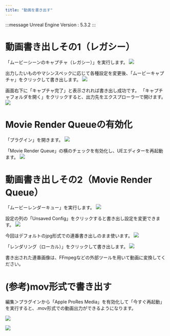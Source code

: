 ```yaml
---
title: "動画を書き出す"
---
```

:::message
Unreal Engine Version : 5.3.2
:::

# 動画書き出しその1（レガシー）
「ムービーシーンのキャプチャ（レガシー）」を実行します。
![](https://storage.googleapis.com/zenn-user-upload/50d31b1ded34-20240704.png)

出力したいものやマシンスペックに応じて各種設定を変更後、「ムービーキャプチャ」をクリックして書き出します。
![](https://storage.googleapis.com/zenn-user-upload/d7a690cf7ed1-20240704.png)

画面右下に「キャプチャ完了」と表示されれば書き出し成功です。
「キャプチャフォルダを開く」をクリックすると、出力先をエクスプローラーで開けます。
![](https://storage.googleapis.com/zenn-user-upload/14ebefe81f33-20240704.png)

# Movie Render Queueの有効化

「プラグイン」を開きます。
![](https://storage.googleapis.com/zenn-user-upload/1d0e38dc15c6-20240703.png)


「Movie Render Queue」の横のチェックを有効化し、UEエディターを再起動ます。
![](https://storage.googleapis.com/zenn-user-upload/071da935f4b1-20240703.png)


# 動画書き出しその2（Movie Render Queue）
「ムービーレンダーキュー」を実行します。
![](https://storage.googleapis.com/zenn-user-upload/11b5f19a207e-20240704.png)

設定の列の「Unsaved Config」をクリックすると書き出し設定を変更できます。
![](https://storage.googleapis.com/zenn-user-upload/8114bc9b7053-20240704.png)


今回はデフォルトのjpg形式での連番書き出しのまま使います。
![](https://storage.googleapis.com/zenn-user-upload/91ca0452075b-20240704.png)


「レンダリング（ローカル）」をクリックして書き出します。
![](https://storage.googleapis.com/zenn-user-upload/2952345e6355-20240704.png)

書き出された連番画像は、FFmpegなどの外部ツールを用いて動画に変換してください。

# (参考)mov形式で書き出す

編集＞プラグインから「Apple ProRes Media」を有効化して「今すぐ再起動」を実行すると、.mov形式での動画出力ができるようになります。

![](https://storage.googleapis.com/zenn-user-upload/e4a6fd5a2e81-20241130.png)

![](https://storage.googleapis.com/zenn-user-upload/933b40c736c9-20241130.png)